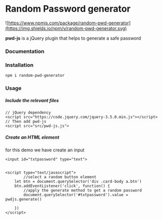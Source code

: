 # Random Password generator 

![https://www.npmjs.com/package/random-pwd-generator](https://img.shields.io/npm/v/random-pwd-generator.svg)



**pwd-js** is a jQuery  plugin that helps to generate a safe password 


### Documentation


### Installation 

	npm i random-pwd-generator

### Usage


##### Include the relevant files

	// jQuery dependency 
	<script src="https://code.jquery.com/jquery-3.5.0.min.js"></script>
	// Then add pwd-js
	<script src="src/pwd-js.js">

	
##### Create an HTML element 

for this demo we have create an input

	<input id="txtpassword" type="text">


    <script type="text/javascript">
            //select a random button element 
        let btn = document.querySelector('div .card-body a.btn')
        btn.addEventListener('click', function() {
  	        //apply the generate method to get a random password 
            document.querySelector('#txtpassword').value = pwdjs.generate()

        })
    </script>
    